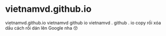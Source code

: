 # vietnamvd.github.io
vietnamvd.github.io
vietnamvd github io 
vietnamvd . github . io copy rồi xóa dấu cách rồi dán lên Google  nha 😚
